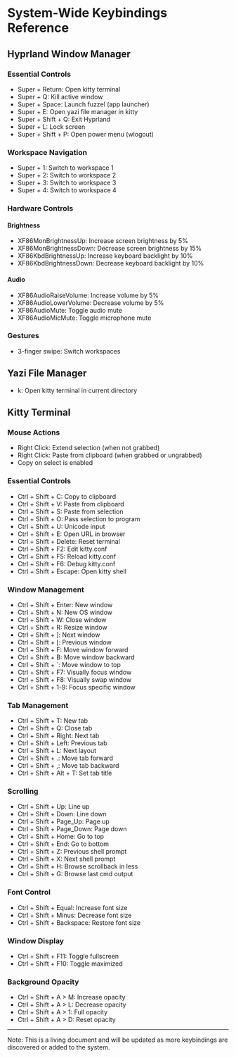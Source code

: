 # System-Wide Keybindings Reference

## Hyprland Window Manager

### Essential Controls
- Super + Return: Open kitty terminal
- Super + Q: Kill active window
- Super + Space: Launch fuzzel (app launcher)
- Super + E: Open yazi file manager in kitty
- Super + Shift + Q: Exit Hyprland
- Super + L: Lock screen
- Super + Shift + P: Open power menu (wlogout)

### Workspace Navigation
- Super + 1: Switch to workspace 1
- Super + 2: Switch to workspace 2
- Super + 3: Switch to workspace 3
- Super + 4: Switch to workspace 4

### Hardware Controls
#### Brightness
- XF86MonBrightnessUp: Increase screen brightness by 5%
- XF86MonBrightnessDown: Decrease screen brightness by 15%
- XF86KbdBrightnessUp: Increase keyboard backlight by 10%
- XF86KbdBrightnessDown: Decrease keyboard backlight by 10%

#### Audio
- XF86AudioRaiseVolume: Increase volume by 5%
- XF86AudioLowerVolume: Decrease volume by 5%
- XF86AudioMute: Toggle audio mute
- XF86AudioMicMute: Toggle microphone mute

### Gestures
- 3-finger swipe: Switch workspaces

## Yazi File Manager
- k: Open kitty terminal in current directory

## Kitty Terminal
### Mouse Actions
- Right Click: Extend selection (when not grabbed)
- Right Click: Paste from clipboard (when grabbed or ungrabbed)
- Copy on select is enabled

### Essential Controls
- Ctrl + Shift + C: Copy to clipboard
- Ctrl + Shift + V: Paste from clipboard
- Ctrl + Shift + S: Paste from selection
- Ctrl + Shift + O: Pass selection to program
- Ctrl + Shift + U: Unicode input
- Ctrl + Shift + E: Open URL in browser
- Ctrl + Shift + Delete: Reset terminal
- Ctrl + Shift + F2: Edit kitty.conf
- Ctrl + Shift + F5: Reload kitty.conf
- Ctrl + Shift + F6: Debug kitty.conf
- Ctrl + Shift + Escape: Open kitty shell

### Window Management
- Ctrl + Shift + Enter: New window
- Ctrl + Shift + N: New OS window
- Ctrl + Shift + W: Close window
- Ctrl + Shift + R: Resize window
- Ctrl + Shift + ]: Next window
- Ctrl + Shift + [: Previous window
- Ctrl + Shift + F: Move window forward
- Ctrl + Shift + B: Move window backward
- Ctrl + Shift + `: Move window to top
- Ctrl + Shift + F7: Visually focus window
- Ctrl + Shift + F8: Visually swap window
- Ctrl + Shift + 1-9: Focus specific window

### Tab Management
- Ctrl + Shift + T: New tab
- Ctrl + Shift + Q: Close tab
- Ctrl + Shift + Right: Next tab
- Ctrl + Shift + Left: Previous tab
- Ctrl + Shift + L: Next layout
- Ctrl + Shift + .: Move tab forward
- Ctrl + Shift + ,: Move tab backward
- Ctrl + Shift + Alt + T: Set tab title

### Scrolling
- Ctrl + Shift + Up: Line up
- Ctrl + Shift + Down: Line down
- Ctrl + Shift + Page_Up: Page up
- Ctrl + Shift + Page_Down: Page down
- Ctrl + Shift + Home: Go to top
- Ctrl + Shift + End: Go to bottom
- Ctrl + Shift + Z: Previous shell prompt
- Ctrl + Shift + X: Next shell prompt
- Ctrl + Shift + H: Browse scrollback in less
- Ctrl + Shift + G: Browse last cmd output

### Font Control
- Ctrl + Shift + Equal: Increase font size
- Ctrl + Shift + Minus: Decrease font size
- Ctrl + Shift + Backspace: Restore font size

### Window Display
- Ctrl + Shift + F11: Toggle fullscreen
- Ctrl + Shift + F10: Toggle maximized

### Background Opacity
- Ctrl + Shift + A > M: Increase opacity
- Ctrl + Shift + A > L: Decrease opacity
- Ctrl + Shift + A > 1: Full opacity
- Ctrl + Shift + A > D: Reset opacity

---
Note: This is a living document and will be updated as more keybindings are discovered or added to the system.
